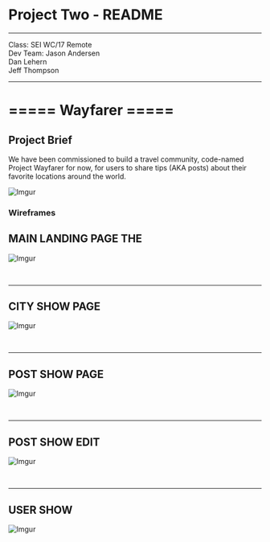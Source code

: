 # Project Two - README

---

Class: SEI WC/17 Remote <br>
Dev Team:
Jason Andersen <br>
Dan Lehern <br>
Jeff Thompson <br>

---

# =====  Wayfarer =====
## Project Brief

We have been commissioned to build a travel community, code-named Project Wayfarer for now, for users to share tips (AKA posts) about their favorite locations around the world.

![Imgur](https://i.imgur.com/pmNS56Ql.jpg)




### Wireframes
## MAIN LANDING PAGE THE 
![Imgur](https://i.imgur.com/q7BLX3Jl.jpg)

<br>
<hr>

## CITY SHOW PAGE 
![Imgur](https://i.imgur.com/C2v0AmVl.jpg)

<br>
<hr>

## POST SHOW PAGE
![Imgur](https://i.imgur.com/xKa3sPKl.jpg)

<br>
<hr>

## POST SHOW EDIT
![Imgur](https://i.imgur.com/jRBsmW0l.jpg)

<br>
<hr>

## USER SHOW
![Imgur](https://i.imgur.com/9h3XDG1l.jpg)